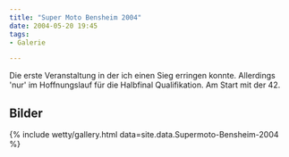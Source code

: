 ```yaml
---
title: "Super Moto Bensheim 2004"
date: 2004-05-20 19:45
tags: 
- Galerie

---
```

Die erste Veranstaltung in der ich einen Sieg erringen konnte. Allerdings 'nur' im Hoffnungslauf für die Halbfinal Qualifikation. Am Start mit der 42.

<!--more-->

## Bilder

{% include wetty/gallery.html data=site.data.Supermoto-Bensheim-2004 %}
